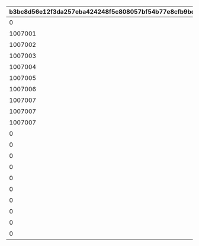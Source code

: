 |b3bc8d56e12f3da257eba424248f5c808057bf54b77e8cfb9bdade40b1eea2bb|e71b6060fec974356ae84c87d5dde0958aecaf30c846858b305e63311eeb8693|6638a7a6a590a5f98f7999e4530f76f0a5663c41595bd6062371c4b1a59d77bd|3cea14a56292353f4a3dabc15807e789e1a53869e4c6e8a7ca1d2163663e8f1a|9881efcef74e31c7eae03fd48e4e695cf9c1e64b4457a26979a5fa758346e0a8|7d56417d405e1d30d196f91f4d9d84e66775b9b6db349061ac92ec52980ee3fd|a9633935a1767476ff91bb40f7a7dce2bd656c0af77b77b9b83598501d191144|
| --- | --- | --- | --- | --- | --- | --- |
|0|0|1007001|20039101|絵日記その1|10070|0|
|1007001|0|1007002|20039101|絵日記その2|10070|0|
|1007002|0|1007003|20039103|絵日記その3|10070|0|
|1007003|0|1007004|20039106|絵日記その4|10070|0|
|1007004|0|1007005|20039107|絵日記その5|10070|0|
|1007005|0|1007006|20039110|絵日記その6|10070|0|
|1007006|0|1007007|20039112|絵日記その7|10070|0|
|1007007|2003901|1007008|0|絵日記その8|10070|0|
|1007007|2003901|1007009|0|エリコの絵日記|10070|0|
|1007007|2003901|1007010|0|シズルの絵日記|10070|0|
|0|0|1007011|20039101|絵日記その1(添削)|10070|2021/07/14 21:00:00|
|0|0|1007012|20039101|絵日記その2(添削)|10070|2021/07/14 21:00:00|
|0|0|1007013|20039103|絵日記その3(添削)|10070|2021/07/14 21:00:00|
|0|0|1007014|20039106|絵日記その4(添削)|10070|2021/07/14 21:00:00|
|0|0|1007015|20039107|絵日記その5(添削)|10070|2021/07/14 21:00:00|
|0|0|1007016|20039110|絵日記その6(添削)|10070|2021/07/14 21:00:00|
|0|0|1007017|20039112|絵日記その7(添削)|10070|2021/07/14 21:00:00|
|0|2003901|1007018|0|絵日記その8(添削)|10070|2021/07/14 21:00:00|
|0|2003901|1007019|0|エリコの絵日記(添削)|10070|2021/07/14 21:00:00|
|0|2003901|1007020|0|シズルの絵日記(添削)|10070|2021/07/14 21:00:00|